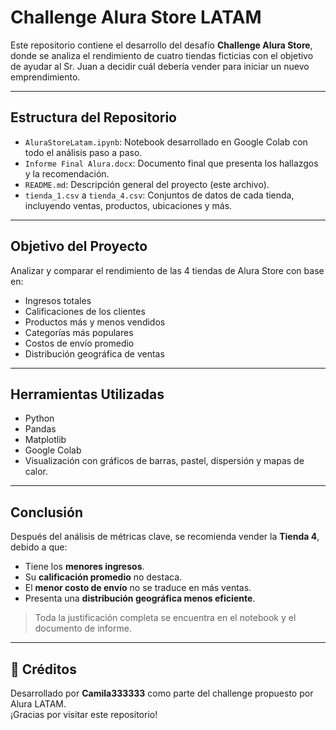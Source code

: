 # Challenge Alura Store LATAM

Este repositorio contiene el desarrollo del desafío **Challenge Alura Store**, donde se analiza el rendimiento de cuatro tiendas ficticias con el objetivo de ayudar al Sr. Juan a decidir cuál debería vender para iniciar un nuevo emprendimiento.

---

##  Estructura del Repositorio

- `AluraStoreLatam.ipynb`: Notebook desarrollado en Google Colab con todo el análisis paso a paso.
- `Informe Final Alura.docx`: Documento final que presenta los hallazgos y la recomendación.
- `README.md`: Descripción general del proyecto (este archivo).
- `tienda_1.csv` a `tienda_4.csv`: Conjuntos de datos de cada tienda, incluyendo ventas, productos, ubicaciones y más.

---

## Objetivo del Proyecto

Analizar y comparar el rendimiento de las 4 tiendas de Alura Store con base en:

- Ingresos totales   
- Calificaciones de los clientes   
- Productos más y menos vendidos   
- Categorías más populares  
- Costos de envío promedio  
- Distribución geográfica de ventas   

---

## Herramientas Utilizadas

- Python   
- Pandas  
- Matplotlib  
- Google Colab   
- Visualización con gráficos de barras, pastel, dispersión y mapas de calor.

---

## Conclusión

Después del análisis de métricas clave, se recomienda vender la **Tienda 4**, debido a que:

- Tiene los **menores ingresos**.
- Su **calificación promedio** no destaca.
- El **menor costo de envío** no se traduce en más ventas.
- Presenta una **distribución geográfica menos eficiente**.

> Toda la justificación completa se encuentra en el notebook y el documento de informe.

---

## 📎 Créditos

Desarrollado por **Camila333333** como parte del challenge propuesto por Alura LATAM.  
¡Gracias por visitar este repositorio!
